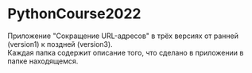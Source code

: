 # PythonCourse2022
Приложение "Сокращение URL-адресов" в трёх версиях от ранней (version1) к поздней (version3). <br>
Каждая папка содержит описание того, что сделано в приложении в папке находящемся.
